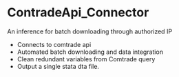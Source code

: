# ContradeApi_Connector
An inference for batch downloading through authorized IP 

* Connects to comtrade api 
* Automated batch downloading and data integration 
* Clean redundant variables from Comtrade query 
* Output a single stata dta file.
